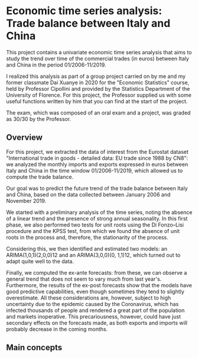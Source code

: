 # Economic time series analysis: Trade balance between Italy and China
This project contains a univariate economic time series analysis that aims to study the trend over time of the commercial trades (in euros) between Italy and China in the period 01/2006-11/2019.

I realized this analysis as part of a group project carried on by me and my former classmate Dai Xuanye in 2020 for the "Economic Statistics" course, held by Professor Cipollini and provided by the Statistics Department of the University of Florence. For this project, the Professor supplied us with some useful functions written by him that you can find at the start of the project.

The exam, which was composed of an oral exam and a project, was graded as 30/30 by the Professor.

## Overview
For this project, we extracted the data of interest from the Eurostat dataset "International trade in goods - detailed data: EU trade since 1988 by CN8": we analyzed the monthly imports and exports expressed in euros between Italy and China in the time window 01/2006-11/2019, which allowed us to compute the trade balance.

Our goal was to predict the future trend of the trade balance between Italy and China, based on the data collected between January 2006 and November 2019.

We started with a preliminary analysis of the time series, noting the absence of a linear trend and the presence of strong annual seasonality. In this first phase, we also performed two tests for unit roots using the Di Fonzo–Lisi procedure and the KPSS test, from which we found the absence of unit roots in the process and, therefore, the stationarity of the process.

Considering this, we then identified and estimated two models: an ARIMA(1,0,1)(2,0,0)12 and an ARIMA(3,0,0)(0, 1,1)12, which turned out to adapt quite well to the data.

Finally, we computed the ex-ante forecasts: from these, we can observe a general trend that does not seem to vary much from last year's. Furthermore, the results of the ex-post forecasts show that the models have good predictive capabilities, even though sometimes they tend to slightly overestimate. 
All these considerations are, however, subject to high uncertainty due to the epidemic caused by the Coronavirus, which has infected thousands of people and rendered a great part of the population and markets inoperative. This precariousness, however, could have just secondary effects on the forecasts made, as both exports and imports will probably decrease in the coming months.

## Main concepts







